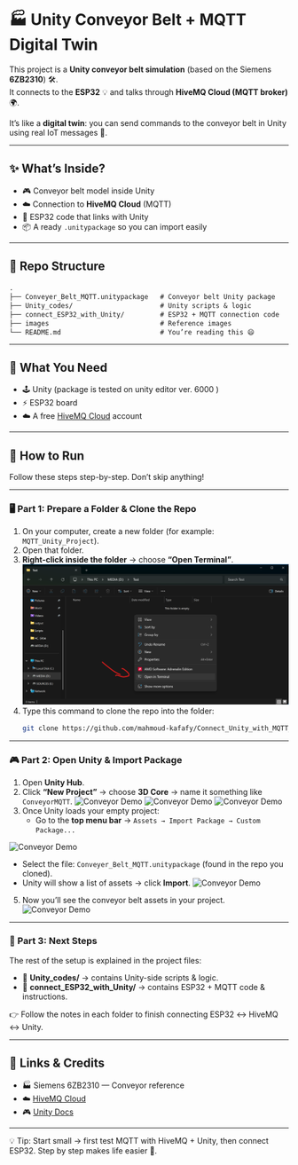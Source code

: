 # 🏭 Unity Conveyor Belt + MQTT Digital Twin  

This project is a **Unity conveyor belt simulation** (based on the Siemens **6ZB2310**) 🛠️.  
It connects to the **ESP32** 💡 and talks through **HiveMQ Cloud (MQTT broker)** 🌍.  

It’s like a **digital twin**: you can send commands to the conveyor belt in Unity using real IoT messages 📡.  

---

## ✨ What’s Inside?
- 🎮 Conveyor belt model inside Unity  
- ☁️ Connection to **HiveMQ Cloud** (MQTT)  
- 🔌 ESP32 code that links with Unity  
- 📦 A ready `.unitypackage` so you can import easily  

---

## 📂 Repo Structure
```
.
├── Conveyer_Belt_MQTT.unitypackage   # Conveyor belt Unity package
├── Unity_codes/                      # Unity scripts & logic
├── connect_ESP32_with_Unity/         # ESP32 + MQTT connection code
├── images                            # Reference images
└── README.md                         # You’re reading this 😄
```

---

## 🧰 What You Need
- 🕹️ Unity (package is tested on unity editor ver. 6000 )  
- ⚡ ESP32 board  
- ☁️ A free [HiveMQ Cloud](https://www.hivemq.com/mqtt-cloud-broker/) account  
---

## 🚀 How to Run

Follow these steps step-by-step. Don’t skip anything!  

---

### 🖥️ Part 1: Prepare a Folder & Clone the Repo
1. On your computer, create a new folder (for example: `MQTT_Unity_Project`).  
2. Open that folder.  
3. **Right-click inside the folder** → choose **“Open Terminal”**.
![Conveyor Demo](images/1.png)
5. Type this command to clone the repo into the folder:  
   ```bash
   git clone https://github.com/mahmoud-kafafy/Connect_Unity_with_MQTT_DigitalTwin.git
   
---

### 🎮 Part 2: Open Unity & Import Package
1. Open **Unity Hub**.  
2. Click **“New Project”** → choose **3D Core** → name it something like `ConveyorMQTT`.
![Conveyor Demo](images/2.png)
![Conveyor Demo](images/3.png)
![Conveyor Demo](images/4.png)
4. Once Unity loads your empty project:  
   - Go to the **top menu bar** → `Assets → Import Package → Custom Package...`

![Conveyor Demo](images/5.png)

   - Select the file: `Conveyer_Belt_MQTT.unitypackage` (found in the repo you cloned).  
   - Unity will show a list of assets → click **Import**.
![Conveyor Demo](images/6.png)

5. Now you’ll see the conveyor belt assets in your project.  
![Conveyor Demo](images/7.png)

---
### 📂 Part 3: Next Steps
The rest of the setup is explained in the project files:  

- 📝 **Unity_codes/** → contains Unity-side scripts & logic.  
- 📝 **connect_ESP32_with_Unity/** → contains ESP32 + MQTT code & instructions.  

👉 Follow the notes in each folder to finish connecting ESP32 ↔ HiveMQ ↔ Unity.  

---


## 🔗 Links & Credits
- 🏭 Siemens 6ZB2310 — Conveyor reference  
- ☁️ [HiveMQ Cloud](https://www.hivemq.com/mqtt-cloud-broker/)  
- 🎮 [Unity Docs](https://unity.com/)  

---

💡 Tip: Start small → first test MQTT with HiveMQ + Unity, then connect ESP32. Step by step makes life easier 🚦.  
